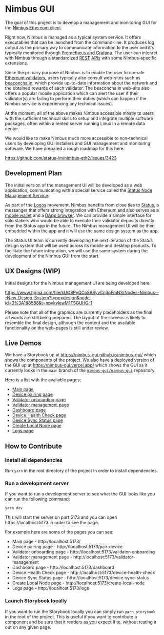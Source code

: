 # Nimbus GUI

The goal of this project is to develop a management and monitoring GUI for the [Nimbus Ethereum client](https://nimbus.team).

Right now, Nimbus is managed as a typical system service. It offers executables that can be launched from the command-line. It produces log output as the primary way to communicate information to the user and it's typically monitored through [Prometheus and Grafana](https://nimbus.guide/metrics-pretty-pictures.html). The user can interact with Nimbus through a standardized [REST](https://ethereum.github.io/beacon-APIs/) [APIs](https://ethereum.github.io/keymanager-APIs/) with some Nimbus-specific extensions.

Since the primary purpose of Nimbus is to enable the user to operate [Ethereum validators](https://ethereum.org/en/staking/), users typically also consult web-sites such as [beaconcha.in](https://beaconcha.in/), which provide up-to-date information about the network and the obtained rewards of each validator. The beaconcha.in web-site also offers a popular mobile application which can alert the user if their validator(s) are failing to perform their duties (which can happen if the Nimbus service is experiencing any technical issues).

At the moment, all of the above makes Nimbus accessible mostly to users with the sufficient technical skills to setup and integrate multiple software packages, often within a rented server running Linux in a remote data center.

We would like to make Nimbus much more accessible to non-technical users by developing GUI installers and GUI management and monitoring software. We have prepared a rough roadmap for this here:

https://github.com/status-im/nimbus-eth2/issues/3423

## Development Plan

The initial version of the management UI will be developed as a web application, communicating with a special service called the [Status Node Management Service](https://github.com/status-im/status-node-manager).

As part of the [Logos](https://logos.co/) movement, Nimbus benefits from close ties to [Status](https://status.im/), a messanger that offers strong integration with Ethereum and also serves as a [mobile wallet](https://status.im/secure-wallet/) and a [DApp browser](https://zerion.io/blog/what-is-dapp-browser/). We can provide a simple interface for solo stakers who would be able to execute their validator deposits directly from the Status app in the future. The Nimbus management UI will be then embedded within the app and it will use the same design system as the app.

The Status UI team is currently developing the next iteration of the Status design system that will be used across its mobile and desktop products. To facilitate the future integration, we will use the same system during the development of the Nimbus GUI from the start.

## UX Designs (WIP)

Initial designs for the Nimbus management UI are being developed here:

https://www.figma.com/file/kUO8PyQCo89SyvCn3pFmNS/Nodes-Nimbus---New-Design-System?type=design&node-id=3%3A188588&t=npvkylewM1T5GUHG-1

Please note that all of the graphics are currently placeholders as the final artwords are still being prepared. The layout of the screens is likely to resemble the final design, although the content and the available functionality on the web-pages is still under review.

## Live Demos

We have a Storybook up at https://nimbus-gui.github.io/nimbus-gui/ which shows
the components of the project. We also have a deployed version of the GUI up at
https://nimbus-gui.vercel.app/ which shows the GUI as it currently looks in the
`main` branch of the
[`nimbus-gui/nimbus-gui`](https://github.com/nimbus-gui/nimbus-gui) repository.

Here is a list with the available pages:
- [Main page](https://nimbus-gui.vercel.app/)
- [Device pairing page](https://nimbus-gui.vercel.app/pair-device)
- [Validator onboarding page](https://nimbus-gui.vercel.app/validator-onboarding)
- [Validator management page](https://nimbus-gui.vercel.app/validator-management)
- [Dashboard page](https://nimbus-gui.vercel.app/dashboard)
- [Device Health Check page](https://nimbus-gui.vercel.app/device-health-check)
- [Device Sync Status page](https://nimbus-gui.vercel.app/device-sync-status)
- [Create Local Node page](https://nimbus-gui.vercel.app/create-local-node)
- [Logs page](https://nimbus-gui.vercel.app/logs)

## How to Contribute

### Install all dependencies

Run `yarn` in the root directory of the project in order to install dependencies.

### Run a development server

If you want to run a development server to see what the GUI looks like you can
run the following command:

```bash
yarn dev
```

This will start the server on port 5173 and you can open https://localhost:5173
in order to see the page.

For example here are some of the pages you can see:
- Main page - http://localhost:5173/
- Device pairing page - http://localhost:5173/pair-device
- Validator onboarding page - http://localhost:5173/validator-onboarding
- Validator management page - http://localhost:5173/validator-management
- Dashboard page - http://localhost:5173/dashboard
- Device Health Check page - http://localhost:5173/device-health-check
- Device Sync Status page - http://localhost:5173/device-sync-status
- Create Local Node page - http://localhost:5173/create-local-node
- Logs page - http://localhost:5173/logs

### Launch Storybook locally

If you want to run the Storybook locally you can simply run `yarn storybook` in
the root of the project. This is useful if you want to contribute a component
and be sure that it renders as you expect it to, without testing it out on any
given page.

